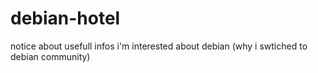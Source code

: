 # debian-hotel
notice about usefull infos i'm interested about debian (why i swtiched to debian community)
